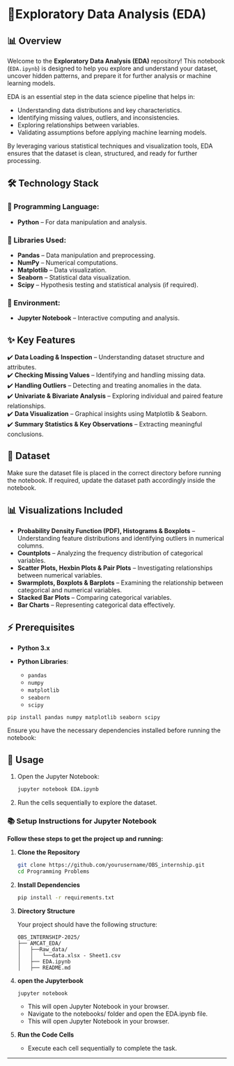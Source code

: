 # 📘Exploratory Data Analysis (EDA)

## 📊 Overview

Welcome to the **Exploratory Data Analysis (EDA)** repository! This notebook (`EDA.ipynb`) is designed to help you explore and understand your dataset, uncover hidden patterns, and prepare it for further analysis or machine learning models.

EDA is an essential step in the data science pipeline that helps in:

- Understanding data distributions and key characteristics.
- Identifying missing values, outliers, and inconsistencies.
- Exploring relationships between variables.
- Validating assumptions before applying machine learning models.

By leveraging various statistical techniques and visualization tools, EDA ensures that the dataset is clean, structured, and ready for further processing.

## 🛠️ Technology Stack

### 📌 Programming Language:

- **Python** – For data manipulation and analysis.

### 📌 Libraries Used:

- **Pandas** – Data manipulation and preprocessing.
- **NumPy** – Numerical computations.
- **Matplotlib** – Data visualization.
- **Seaborn** – Statistical data visualization.
- **Scipy** – Hypothesis testing and statistical analysis (if required).

### 📌 Environment:

- **Jupyter Notebook** – Interactive computing and analysis.

## ✨ Key Features

✔️ **Data Loading & Inspection** – Understanding dataset structure and attributes.  
✔️ **Checking Missing Values** – Identifying and handling missing data.  
✔️ **Handling Outliers** – Detecting and treating anomalies in the data.  
✔️ **Univariate & Bivariate Analysis** – Exploring individual and paired feature relationships.  
✔️ **Data Visualization** – Graphical insights using Matplotlib & Seaborn.  
✔️ **Summary Statistics & Key Observations** – Extracting meaningful conclusions.

## 📂 Dataset

Make sure the dataset file is placed in the correct directory before running the notebook. If required, update the dataset path accordingly inside the notebook.

## 📊 Visualizations Included

- **Probability Density Function (PDF), Histograms & Boxplots** – Understanding feature distributions and identifying outliers in numerical columns.
- **Countplots** – Analyzing the frequency distribution of categorical variables.
- **Scatter Plots, Hexbin Plots & Pair Plots** – Investigating relationships between numerical variables.
- **Swarmplots, Boxplots & Barplots** – Examining the relationship between categorical and numerical variables.
- **Stacked Bar Plots** – Comparing categorical variables.
- **Bar Charts** – Representing categorical data effectively.

## ⚡ Prerequisites

- **Python 3.x**
- **Python Libraries**:

  - `pandas`
  - `numpy`
  - `matplotlib`
  - `seaborn`
  - `scipy`

```bash
pip install pandas numpy matplotlib seaborn scipy
```

Ensure you have the necessary dependencies installed before running the notebook:

## 🚀 Usage

1. Open the Jupyter Notebook:
   ```bash
   jupyter notebook EDA.ipynb
   ```
2. Run the cells sequentially to explore the dataset.

### 📚 Setup Instructions for Jupyter Notebook

**Follow these steps to get the project up and running:**

1. **Clone the Repository**

   ```bash
   git clone https://github.com/yourusername/OBS_internship.git
   cd Programming Problems
   ```

2. **Install Dependencies**

   ```bash
   pip install -r requirements.txt
   ```

3. **Directory Structure**

   Your project should have the following structure:

   ```
   OBS_INTERNSHIP-2025/
   ├── AMCAT_EDA/
   │   ├──Raw_data/
   │   │   └──data.xlsx - Sheet1.csv
   │   ├── EDA.ipynb
   │   ├── README.md
   ```

4. **open the Jupyterbook**

   ```
   jupyter notebook
   ```

   - This will open Jupyter Notebook in your browser.
   - Navigate to the notebooks/ folder and open the EDA.ipynb file.
   - This will open Jupyter Notebook in your browser.

5. **Run the Code Cells**

   - Execute each cell sequentially to complete the task.

---
